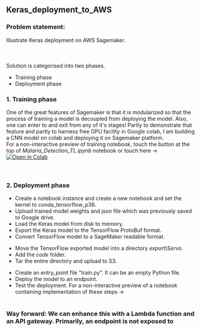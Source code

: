 ## Keras_deployment_to_AWS
### Problem statement:
Illustrate Keras deployment on AWS Sagemaker.
<br/><br/>
<br/><br/>
Solution is categorised into two phases.
* Training phase
* Deployment phase
### 1. Training phase
 One of the great features of Sagemaker is that it is modularized so that the process of training a model is decoupled from deploying the model. Also, one can enter to and exit from any of it's stages! Partly to demonstrate that feature and partly to harness free GPU facility in Google colab, I am building a CNN model on colab and deploying it on Sagemaker platform.
<br> For a non-interactive preview of training notebook, touch the button at the top of _Malaria_Detection_TL.ipynb_ notebook or touch here &#8594; [![Open In Colab](https://colab.research.google.com/assets/colab-badge.svg)](https://colab.research.google.com/github/manoharkaranth/Keras_deployment_to_AWS/blob/master/Malaria_Detection_TL.ipynb)<br/>
<br/><br/> 
### 2. Deployment phase
* Create a notebook instance and create a new notebook and set the kernel to conda_tensorflow_p36.
* Upload trained model weights and json file which was previously saved to Google drive.
* Load the Keras model from disk to memory.
* Export the Keras model to the TensorFlow ProtoBuf format.
* Convert TensorFlow model to a SageMaker readable format.
- Move the TensorFlow exported model into a directory _export\Servo_.
- Add the _code_ folder.
- Tar the entire directory and upload to S3.
* Create an entry_point file "train.py". It can be an empty Python file.
* Deploy the model to an endpoint.
* Test the deployment.
For a non-interactive preview of a notebook containing implementation of these steps &#8594;
<br/><br/>
### Way forward: We can enhance this with a Lambda function and an API gateway. Primarily, an endpoint is not exposed to 
